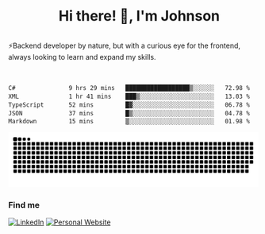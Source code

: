 <div id="user-content-toc">
  <ul align="center">
    <summary><h1 style="display: inline-block">Hi there! 👋, I'm Johnson</h1></summary>
  </ul>
</div>

⚡Backend developer by nature, but with a curious eye for the frontend, always looking to learn and expand my skills.

<br>


<!--START_SECTION:waka-->

```txt
C#               9 hrs 29 mins   ██████████████████▒░░░░░░   72.98 %
XML              1 hr 41 mins    ███▒░░░░░░░░░░░░░░░░░░░░░   13.03 %
TypeScript       52 mins         █▓░░░░░░░░░░░░░░░░░░░░░░░   06.78 %
JSON             37 mins         █▒░░░░░░░░░░░░░░░░░░░░░░░   04.78 %
Markdown         15 mins         ▒░░░░░░░░░░░░░░░░░░░░░░░░   01.98 %
```

<!--END_SECTION:waka-->


<img  src="https://github.com/1999AZZAR/1999AZZAR/blob/main/resources/img/grid-snake.svg"
       alt="snake" /></a>

### Find me
<a href="https://www.linkedin.com/in/dusabe-johnson" target="_blank"><img src="https://img.shields.io/badge/LinkedIn-%230077B5.svg?&style=flat&logo=linkedin&logoColor=white" alt="LinkedIn"></a>
‎‎ [![Personal Website](https://img.shields.io/badge/visit-Johnson.rw-blue)](https://johnson.rw/)
